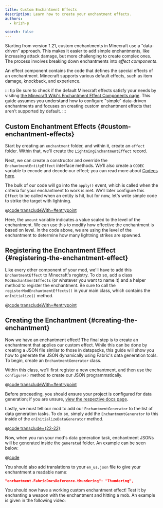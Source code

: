 ```yaml
---
title: Custom Enchantment Effects
description: Learn how to create your enchantment effects.
authors:
  - krizh-p

search: false
---
```


Starting from version 1.21, custom enchantments in Minecraft use a "data-driven" approach. This makes it easier to add simple enchantments, like increasing attack damage, but more challenging to create complex ones. The process involves breaking down enchantments into _effect components_.

An effect component contains the code that defines the special effects of an enchantment. Minecraft supports various default effects, such as item damage, knockback, and experience.

::: tip
Be sure to check if the default Minecraft effects satisfy your needs by visiting [the Minecraft Wiki's Enchantment Effect Components page](https://minecraft.wiki/w/Enchantment_definition#Effect_components). This guide assumes you understand how to configure "simple" data-driven enchantments and focuses on creating custom enchantment effects that aren't supported by default.
:::

## Custom Enchantment Effects {#custom-enchantment-effects}

Start by creating an `enchantment` folder, and within it, create an `effect` folder. Within that, we'll create the `LightningEnchantmentEffect` record.

Next, we can create a constructor and override the `EnchantmentEntityEffect` interface methods. We'll also create a `CODEC` variable to encode and decode our effect; you can read more about [Codecs here](../codecs).

The bulk of our code will go into the `apply()` event, which is called when the criteria for your enchantment to work is met. We'll later configure this `Effect` to be called when an entity is hit, but for now, let's write simple code to strike the target with lightning.

@[code transcludeWith=#entrypoint](@/reference/1.21/src/main/java/com/example/docs/enchantment/effect/LightningEnchantmentEffect.java)

Here, the `amount` variable indicates a value scaled to the level of the enchantment. We can use this to modify how effective the enchantment is based on level. In the code above, we are using the level of the enchantment to determine how many lightning strikes are spawned.

## Registering the Enchantment Effect {#registering-the-enchantment-effect}

Like every other component of your mod, we'll have to add this `EnchantmentEffect` to Minecraft's registry. To do so, add a class `ModEnchantmentEffects` (or whatever you want to name it) and a helper method to register the enchantment. Be sure to call the `registerModEnchantmentEffects()` in your main class, which contains the `onInitialize()` method.

@[code transcludeWith=#entrypoint](@/reference/1.21/src/main/java/com/example/docs/enchantment/ModEnchantmentEffects.java)

## Creating the Enchantment {#creating-the-enchantment}

Now we have an enchantment effect! The final step is to create an enchantment that applies our custom effect. While this can be done by creating a JSON file similar to those in datapacks, this guide will show you how to generate the JSON dynamically using Fabric's data generation tools. To begin, create an `EnchantmentGenerator` class.

Within this class, we'll first register a new enchantment, and then use the `configure()` method to create our JSON programmatically.

@[code transcludeWith=#entrypoint](@/reference/1.21/src/client/java/com/example/docs/datagen/EnchantmentGenerator.java)

Before proceeding, you should ensure your project is configured for data generation; if you are unsure, [view the respective docs page](../data-generation/setup).

Lastly, we must tell our mod to add our `EnchantmentGenerator` to the list of data generation tasks. To do so, simply add the `EnchantmentGenerator` to this inside of the `onInitializeDataGenerator` method.

@[code transclude={22-22}](@/reference/1.21/src/client/java/com/example/docs/datagen/FabricDocsReferenceDataGenerator.java)

Now, when you run your mod's data generation task, enchantment JSONs will be generated inside the `generated` folder. An example can be seen below:

@[code](@/reference/1.21/src/main/generated/data/fabric-docs-reference/enchantment/thundering.json)

You should also add translations to your `en_us.json` file to give your enchantment a readable name:

```json
"enchantment.FabricDocsReference.thundering": "Thundering",
```

You should now have a working custom enchantment effect! Test it by enchanting a weapon with the enchantment and hitting a mob. An example is given in the following video:

<VideoPlayer src="/assets/develop/enchantment-effects/thunder.webm" title="Using the Thundering Enchantment" />
